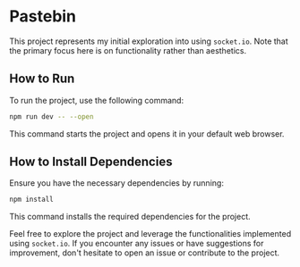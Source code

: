 # Pastebin

This project represents my initial exploration into using `socket.io`. Note that the primary focus here is on functionality rather than aesthetics.

## How to Run

To run the project, use the following command:

```sh
npm run dev -- --open
```

This command starts the project and opens it in your default web browser.

## How to Install Dependencies

Ensure you have the necessary dependencies by running:

```sh
npm install
```

This command installs the required dependencies for the project.

Feel free to explore the project and leverage the functionalities implemented using `socket.io`. If you encounter any issues or have suggestions for improvement, don't hesitate to open an issue or contribute to the project.

